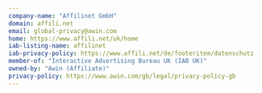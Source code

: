 ```yaml
---
company-name: "Affilinet GmbH"
domain: affili.net
email: global-privacy@awin.com
home: https://www.affili.net/uk/home
iab-listing-name: affilinet
iab-privacy-policy: https://www.affili.net/de/footeritem/datenschutz
member-of: "Interactive Advertising Bureau UK (IAB UK)"
owned-by: "Awin (Affiliate)"
privacy-policy: https://www.awin.com/gb/legal/privacy-policy-gb
---
```




